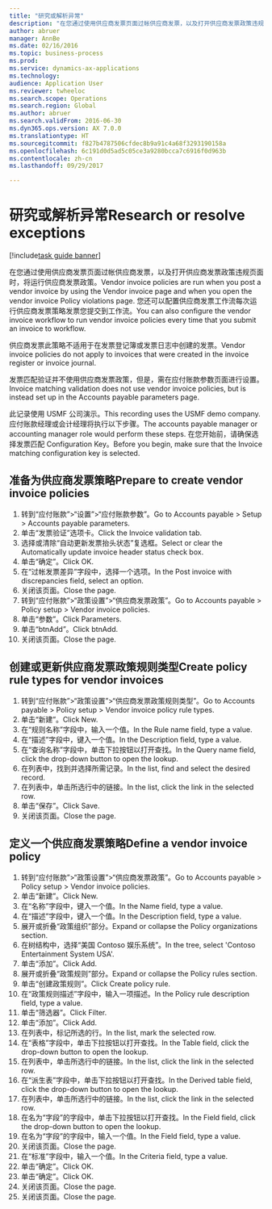 ```yaml
--- 
title: "研究或解析异常"
description: "在您通过使用供应商发票页面过帐供应商发票，以及打开供应商发票政策违规页面时，将运行供应商发票政策。"
author: abruer
manager: AnnBe
ms.date: 02/16/2016
ms.topic: business-process
ms.prod: 
ms.service: dynamics-ax-applications
ms.technology: 
audience: Application User
ms.reviewer: twheeloc
ms.search.scope: Operations
ms.search.region: Global
ms.author: abruer
ms.search.validFrom: 2016-06-30
ms.dyn365.ops.version: AX 7.0.0
ms.translationtype: HT
ms.sourcegitcommit: f827b4787506cfdec8b9a91c4a68f3293190158a
ms.openlocfilehash: 6c191d0d5ad5c05ce3a9280bcca7c6916f0d963b
ms.contentlocale: zh-cn
ms.lasthandoff: 09/29/2017

---
```

# <a name="research-or-resolve-exceptions"></a><span data-ttu-id="51c4a-103">研究或解析异常</span><span class="sxs-lookup"><span data-stu-id="51c4a-103">Research or resolve exceptions</span></span>

[!include[task guide banner](../../includes/task-guide-banner.md)]

<span data-ttu-id="51c4a-104">在您通过使用供应商发票页面过帐供应商发票，以及打开供应商发票政策违规页面时，将运行供应商发票政策。</span><span class="sxs-lookup"><span data-stu-id="51c4a-104">Vendor invoice policies are run when you post a vendor invoice by using the Vendor invoice page and when you open the vendor invoice Policy violations page.</span></span> <span data-ttu-id="51c4a-105">您还可以配置供应商发票工作流每次运行供应商发票策略发票您提交到工作流。</span><span class="sxs-lookup"><span data-stu-id="51c4a-105">You can also configure the vendor invoice workflow to run vendor invoice policies every time that you submit an invoice to workflow.</span></span> 

<span data-ttu-id="51c4a-106">供应商发票此策略不适用于在发票登记簿或发票日志中创建的发票。</span><span class="sxs-lookup"><span data-stu-id="51c4a-106">Vendor invoice policies do not apply to invoices that were created in the invoice register or invoice journal.</span></span> 

<span data-ttu-id="51c4a-107">发票匹配验证并不使用供应商发票政策，但是，需在应付账款参数页面进行设置。</span><span class="sxs-lookup"><span data-stu-id="51c4a-107">Invoice matching validation does not use vendor invoice policies, but is instead set up in the Accounts payable parameters page.</span></span>

<span data-ttu-id="51c4a-108">此记录使用 USMF 公司演示。</span><span class="sxs-lookup"><span data-stu-id="51c4a-108">This recording uses the USMF demo company.</span></span> <span data-ttu-id="51c4a-109">应付账款经理或会计经理将执行以下步骤。</span><span class="sxs-lookup"><span data-stu-id="51c4a-109">The accounts payable manager or accounting manager role would perform these steps.</span></span> <span data-ttu-id="51c4a-110">在您开始前，请确保选择发票匹配 Configuration Key。</span><span class="sxs-lookup"><span data-stu-id="51c4a-110">Before you begin, make sure that the Invoice matching configuration key is selected.</span></span>


## <a name="prepare-to-create-vendor-invoice-policies"></a><span data-ttu-id="51c4a-111">准备为供应商发票策略</span><span class="sxs-lookup"><span data-stu-id="51c4a-111">Prepare to create vendor invoice policies</span></span>
1. <span data-ttu-id="51c4a-112">转到“应付账款”>“设置”>“应付账款参数”。</span><span class="sxs-lookup"><span data-stu-id="51c4a-112">Go to Accounts payable > Setup > Accounts payable parameters.</span></span>
2. <span data-ttu-id="51c4a-113">单击“发票验证”选项卡。</span><span class="sxs-lookup"><span data-stu-id="51c4a-113">Click the Invoice validation tab.</span></span>
3. <span data-ttu-id="51c4a-114">选择或清除“自动更新发票抬头状态”复选框。</span><span class="sxs-lookup"><span data-stu-id="51c4a-114">Select or clear the Automatically update invoice header status check box.</span></span>
4. <span data-ttu-id="51c4a-115">单击“确定”。</span><span class="sxs-lookup"><span data-stu-id="51c4a-115">Click OK.</span></span>
5. <span data-ttu-id="51c4a-116">在“过帐发票差异”字段中，选择一个选项。</span><span class="sxs-lookup"><span data-stu-id="51c4a-116">In the Post invoice with discrepancies field, select an option.</span></span>
6. <span data-ttu-id="51c4a-117">关闭该页面。</span><span class="sxs-lookup"><span data-stu-id="51c4a-117">Close the page.</span></span>
7. <span data-ttu-id="51c4a-118">转到“应付账款”>“政策设置”>“供应商发票政策”。</span><span class="sxs-lookup"><span data-stu-id="51c4a-118">Go to Accounts payable > Policy setup > Vendor invoice policies.</span></span>
8. <span data-ttu-id="51c4a-119">单击“参数”。</span><span class="sxs-lookup"><span data-stu-id="51c4a-119">Click Parameters.</span></span>
9. <span data-ttu-id="51c4a-120">单击“btnAdd”。</span><span class="sxs-lookup"><span data-stu-id="51c4a-120">Click btnAdd.</span></span>
10. <span data-ttu-id="51c4a-121">关闭该页面。</span><span class="sxs-lookup"><span data-stu-id="51c4a-121">Close the page.</span></span>

## <a name="create-policy-rule-types-for-vendor-invoices"></a><span data-ttu-id="51c4a-122">创建或更新供应商发票政策规则类型</span><span class="sxs-lookup"><span data-stu-id="51c4a-122">Create policy rule types for vendor invoices</span></span>
1. <span data-ttu-id="51c4a-123">转到“应付账款”>“政策设置”>“供应商发票政策规则类型”。</span><span class="sxs-lookup"><span data-stu-id="51c4a-123">Go to Accounts payable > Policy setup > Vendor invoice policy rule types.</span></span>
2. <span data-ttu-id="51c4a-124">单击“新建”。</span><span class="sxs-lookup"><span data-stu-id="51c4a-124">Click New.</span></span>
3. <span data-ttu-id="51c4a-125">在“规则名称”字段中，输入一个值。</span><span class="sxs-lookup"><span data-stu-id="51c4a-125">In the Rule name field, type a value.</span></span>
4. <span data-ttu-id="51c4a-126">在“描述”字段中，键入一个值。</span><span class="sxs-lookup"><span data-stu-id="51c4a-126">In the Description field, type a value.</span></span>
5. <span data-ttu-id="51c4a-127">在“查询名称”字段中，单击下拉按钮以打开查找。</span><span class="sxs-lookup"><span data-stu-id="51c4a-127">In the Query name field, click the drop-down button to open the lookup.</span></span>
6. <span data-ttu-id="51c4a-128">在列表中，找到并选择所需记录。</span><span class="sxs-lookup"><span data-stu-id="51c4a-128">In the list, find and select the desired record.</span></span>
7. <span data-ttu-id="51c4a-129">在列表中，单击所选行中的链接。</span><span class="sxs-lookup"><span data-stu-id="51c4a-129">In the list, click the link in the selected row.</span></span>
8. <span data-ttu-id="51c4a-130">单击“保存”。</span><span class="sxs-lookup"><span data-stu-id="51c4a-130">Click Save.</span></span>
9. <span data-ttu-id="51c4a-131">关闭该页面。</span><span class="sxs-lookup"><span data-stu-id="51c4a-131">Close the page.</span></span>

## <a name="define-a-vendor-invoice-policy"></a><span data-ttu-id="51c4a-132">定义一个供应商发票策略</span><span class="sxs-lookup"><span data-stu-id="51c4a-132">Define a vendor invoice policy</span></span>
1. <span data-ttu-id="51c4a-133">转到“应付账款”>“政策设置”>“供应商发票政策”。</span><span class="sxs-lookup"><span data-stu-id="51c4a-133">Go to Accounts payable > Policy setup > Vendor invoice policies.</span></span>
2. <span data-ttu-id="51c4a-134">单击“新建”。</span><span class="sxs-lookup"><span data-stu-id="51c4a-134">Click New.</span></span>
3. <span data-ttu-id="51c4a-135">在“名称”字段中，键入一个值。</span><span class="sxs-lookup"><span data-stu-id="51c4a-135">In the Name field, type a value.</span></span>
4. <span data-ttu-id="51c4a-136">在“描述”字段中，键入一个值。</span><span class="sxs-lookup"><span data-stu-id="51c4a-136">In the Description field, type a value.</span></span>
5. <span data-ttu-id="51c4a-137">展开或折叠“政策组织”部分。</span><span class="sxs-lookup"><span data-stu-id="51c4a-137">Expand or collapse the Policy organizations section.</span></span>
6. <span data-ttu-id="51c4a-138">在树结构中，选择“美国 Contoso 娱乐系统”。</span><span class="sxs-lookup"><span data-stu-id="51c4a-138">In the tree, select 'Contoso Entertainment System USA'.</span></span>
7. <span data-ttu-id="51c4a-139">单击“添加”。</span><span class="sxs-lookup"><span data-stu-id="51c4a-139">Click Add.</span></span>
8. <span data-ttu-id="51c4a-140">展开或折叠“政策规则”部分。</span><span class="sxs-lookup"><span data-stu-id="51c4a-140">Expand or collapse the Policy rules section.</span></span>
9. <span data-ttu-id="51c4a-141">单击“创建政策规则”。</span><span class="sxs-lookup"><span data-stu-id="51c4a-141">Click Create policy rule.</span></span>
10. <span data-ttu-id="51c4a-142">在“政策规则描述”字段中，输入一项描述。</span><span class="sxs-lookup"><span data-stu-id="51c4a-142">In the Policy rule description field, type a value.</span></span>
11. <span data-ttu-id="51c4a-143">单击“筛选器”。</span><span class="sxs-lookup"><span data-stu-id="51c4a-143">Click Filter.</span></span>
12. <span data-ttu-id="51c4a-144">单击“添加”。</span><span class="sxs-lookup"><span data-stu-id="51c4a-144">Click Add.</span></span>
13. <span data-ttu-id="51c4a-145">在列表中，标记所选的行。</span><span class="sxs-lookup"><span data-stu-id="51c4a-145">In the list, mark the selected row.</span></span>
14. <span data-ttu-id="51c4a-146">在“表格”字段中，单击下拉按钮以打开查找。</span><span class="sxs-lookup"><span data-stu-id="51c4a-146">In the Table field, click the drop-down button to open the lookup.</span></span>
15. <span data-ttu-id="51c4a-147">在列表中，单击所选行中的链接。</span><span class="sxs-lookup"><span data-stu-id="51c4a-147">In the list, click the link in the selected row.</span></span>
16. <span data-ttu-id="51c4a-148">在“派生表”字段中，单击下拉按钮以打开查找。</span><span class="sxs-lookup"><span data-stu-id="51c4a-148">In the Derived table field, click the drop-down button to open the lookup.</span></span>
17. <span data-ttu-id="51c4a-149">在列表中，单击所选行中的链接。</span><span class="sxs-lookup"><span data-stu-id="51c4a-149">In the list, click the link in the selected row.</span></span>
18. <span data-ttu-id="51c4a-150">在名为“字段”的字段中，单击下拉按钮以打开查找。</span><span class="sxs-lookup"><span data-stu-id="51c4a-150">In the Field field, click the drop-down button to open the lookup.</span></span>
19. <span data-ttu-id="51c4a-151">在名为“字段”的字段中，输入一个值。</span><span class="sxs-lookup"><span data-stu-id="51c4a-151">In the Field field, type a value.</span></span>
20. <span data-ttu-id="51c4a-152">关闭该页面。</span><span class="sxs-lookup"><span data-stu-id="51c4a-152">Close the page.</span></span>
21. <span data-ttu-id="51c4a-153">在“标准”字段中，输入一个值。</span><span class="sxs-lookup"><span data-stu-id="51c4a-153">In the Criteria field, type a value.</span></span>
22. <span data-ttu-id="51c4a-154">单击“确定”。</span><span class="sxs-lookup"><span data-stu-id="51c4a-154">Click OK.</span></span>
23. <span data-ttu-id="51c4a-155">单击“确定”。</span><span class="sxs-lookup"><span data-stu-id="51c4a-155">Click OK.</span></span>
24. <span data-ttu-id="51c4a-156">关闭该页面。</span><span class="sxs-lookup"><span data-stu-id="51c4a-156">Close the page.</span></span>
25. <span data-ttu-id="51c4a-157">关闭该页面。</span><span class="sxs-lookup"><span data-stu-id="51c4a-157">Close the page.</span></span>



